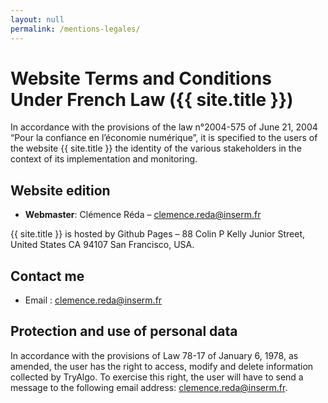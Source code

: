 ```yaml
---
layout: null
permalink: /mentions-legales/
---
```


# Website Terms and Conditions Under French Law ({{ site.title }})

In accordance with the provisions of the law n°2004-575 of June 21, 2004 “Pour la confiance en l’économie numérique”, it is specified to the users of the website {{ site.title }} the identity of the various stakeholders in the context of its implementation and monitoring.

## Website edition

- **Webmaster**: Clémence Réda – [clemence.reda@inserm.fr](mailto:clemence.reda@inserm.fr)

{{ site.title }} is hosted by Github Pages – 88 Colin P Kelly Junior Street, United States CA 94107 San Francisco, USA.

## Contact me

- Email : [clemence.reda@inserm.fr](mailto:clemence.reda@inserm.fr)

## Protection and use of personal data

In accordance with the provisions of Law 78-17 of January 6, 1978, as amended, the user has the right to access, modify and delete information collected by TryAlgo. To exercise this right, the user will have to send a message to the following email address: [clemence.reda@inserm.fr](mailto:clemence.reda@inserm.fr).
